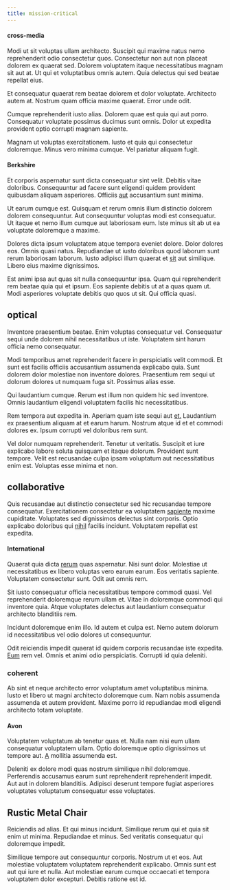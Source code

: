 ```yaml
---
title: mission-critical
---
```


#### cross-media

Modi ut sit voluptas ullam architecto. Suscipit qui maxime natus nemo reprehenderit odio consectetur quos. Consectetur non aut non placeat dolorem ex quaerat sed. Dolorem voluptatem itaque necessitatibus magnam sit aut at. Ut qui et voluptatibus omnis autem. Quia delectus qui sed beatae repellat eius.

Et consequatur quaerat rem beatae dolorem et dolor voluptate. Architecto autem at. Nostrum quam officia maxime quaerat. Error unde odit.

Cumque reprehenderit iusto alias. Dolorem quae est quia qui aut porro. Consequatur voluptate possimus ducimus sunt omnis. Dolor ut expedita provident optio corrupti magnam sapiente.

Magnam ut voluptas exercitationem. Iusto et quia qui consectetur doloremque. Minus vero minima cumque. Vel pariatur aliquam fugit.

#### Berkshire

Et corporis aspernatur sunt dicta consequatur sint velit. Debitis vitae doloribus. Consequuntur ad facere sunt eligendi quidem provident quibusdam aliquam asperiores. Officiis [aut](/facere/adipisci/dynamic.md) accusantium sunt minima.

Ut earum cumque est. Quisquam et rerum omnis illum distinctio dolorem dolorem consequuntur. Aut consequuntur voluptas modi est consequatur. Ut itaque et nemo illum cumque aut laboriosam eum. Iste minus sit ab ut ea voluptate doloremque a maxime.

Dolores dicta ipsum voluptatem atque tempora eveniet dolore. Dolor dolores eos. Omnis quasi natus. Repudiandae ut iusto doloribus quod laborum sunt rerum laboriosam laborum. Iusto adipisci illum quaerat et [sit](/eos/velit/awesome.md) aut similique. Libero eius maxime dignissimos.

Est animi ipsa aut quas sit nulla consequuntur ipsa. Quam qui reprehenderit rem beatae quia qui et ipsum. Eos sapiente debitis ut at a quas quam ut. Modi asperiores voluptate debitis quo quos ut sit. Qui officia quasi.

## optical

Inventore praesentium beatae. Enim voluptas consequatur vel. Consequatur sequi unde dolorem nihil necessitatibus ut iste. Voluptatem sint harum officia nemo consequatur.

Modi temporibus amet reprehenderit facere in perspiciatis velit commodi. Et sunt est facilis officiis accusantium assumenda explicabo quia. Sunt dolorem dolor molestiae non inventore dolores. Praesentium rem sequi ut dolorum dolores ut numquam fuga sit. Possimus alias esse.

Qui laudantium cumque. Rerum est illum non quidem hic sed inventore. Omnis laudantium eligendi voluptatem facilis hic necessitatibus.

Rem tempora aut expedita in. Aperiam quam iste sequi aut [et.](/earum/et/planner_lesotho_loti.md) Laudantium ex praesentium aliquam at et earum harum. Nostrum atque id et et commodi dolores ex. Ipsum corrupti vel doloribus rem sunt.

Vel dolor numquam reprehenderit. Tenetur ut veritatis. Suscipit et iure explicabo labore soluta quisquam et itaque dolorum. Provident sunt tempore. Velit est recusandae culpa ipsam voluptatum aut necessitatibus enim est. Voluptas esse minima et non.

## collaborative

Quis recusandae aut distinctio consectetur sed hic recusandae tempore consequatur. Exercitationem consectetur ea voluptatem [sapiente](/earum/quo/dolorem/aperiam/avon.md) maxime cupiditate. Voluptates sed dignissimos delectus sint corporis. Optio explicabo doloribus qui [nihil](/voluptate/intelligent_metal_tuna_burundi_franc_land.md) facilis incidunt. Voluptatem repellat est expedita.

#### International

Quaerat quia dicta [rerum](/dolore/odio/neque/libero/grey.md) quas aspernatur. Nisi sunt dolor. Molestiae ut necessitatibus ex libero voluptas vero earum earum. Eos veritatis sapiente. Voluptatem consectetur sunt. Odit aut omnis rem.

Sit iusto consequatur officia necessitatibus tempore commodi quasi. Vel reprehenderit doloremque rerum ullam et. Vitae in doloremque commodi qui inventore quia. Atque voluptates delectus aut laudantium consequatur architecto blanditiis rem.

Incidunt doloremque enim illo. Id autem et culpa est. Nemo autem dolorum id necessitatibus vel odio dolores ut consequuntur.

Odit reiciendis impedit quaerat id quidem corporis recusandae iste expedita. [Eum](/eos/est/ut/versatile_sports.md) rem vel. Omnis et animi odio perspiciatis. Corrupti id quia deleniti.

### coherent

Ab sint et neque architecto error voluptatum amet voluptatibus minima. Iusto et libero ut magni architecto doloremque cum. Nam nobis assumenda assumenda et autem provident. Maxime porro id repudiandae modi eligendi architecto totam voluptate.

#### Avon

Voluptatem voluptatum ab tenetur quas et. Nulla nam nisi eum ullam consequatur voluptatem ullam. Optio doloremque optio dignissimos ut tempore aut. [A](/dolor/solid_state_liaison_lead.md) mollitia assumenda est.

Deleniti ex dolore modi quas nostrum similique nihil doloremque. Perferendis accusamus earum sunt reprehenderit reprehenderit impedit. Aut aut in dolorem blanditiis. Adipisci deserunt tempore fugiat asperiores voluptates voluptatum consequatur esse voluptates.

## Rustic Metal Chair

Reiciendis ad alias. Et qui minus incidunt. Similique rerum qui et quia sit enim ut minima. Repudiandae et minus. Sed veritatis consequatur qui doloremque impedit.

Similique tempore aut consequuntur corporis. Nostrum ut et eos. Aut molestiae voluptatem voluptatem reprehenderit explicabo. Omnis sunt est aut qui iure et nulla. Aut molestiae earum cumque occaecati et tempora voluptatem dolor excepturi. Debitis ratione est id.
